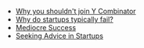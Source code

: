 - [Why you shouldn't join Y Combinator](https://newsletter.smallbets.co/p/why-you-shouldnt-join-y-combinator)
- [Why do startups typically fail?](https://longform.asmartbear.com/avoid-blundering/)
- [Mediocre Success](https://pivotal.substack.com/p/the-worst-outcome-is-a-mediocre-success)
- [Seeking Advice in Startups](https://nuances.substack.com/p/seeking-advice-in-startups) 